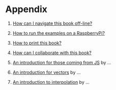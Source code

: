 # Appendix

1. [How can I navigate this book off-line?](00/)

2. [How to run the examples on a RaspberryPi?](01/)

3. [How to print this book?](02/)

4. [How can I collaborate with this book?](03/)

5. [An introduction for those coming from JS](04/) by ...

6. [An introduction for vectors](05/) by ...

7. [An introduction to interpolation](06) by ...